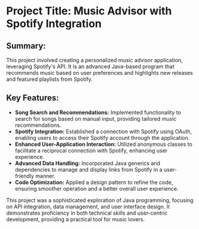 # Project Title: Music Advisor with Spotify Integration

## Summary:
This project involved creating a personalized music advisor application, leveraging Spotify's API. It is an advanced Java-based program that recommends music based on user preferences and highlights new releases and featured playlists from Spotify.

## Key Features:

* **Song Search and Recommendations:** Implemented functionality to search for songs based on manual input, providing tailored music recommendations.
* **Spotify Integration:** Established a connection with Spotify using OAuth, enabling users to access their Spotify account through the application.
* **Enhanced User-Application Interaction:** Utilized anonymous classes to facilitate a reciprocal connection with Spotify, enhancing user experience.
* **Advanced Data Handling:** Incorporated Java generics and dependencies to manage and display links from Spotify in a user-friendly manner.
* **Code Optimization:** Applied a design pattern to refine the code, ensuring smoother operation and a better overall user experience.

This project was a sophisticated exploration of Java programming, focusing on API integration, data management, and user interface design. It demonstrates proficiency in both technical skills and user-centric development, providing a practical tool for music lovers.
